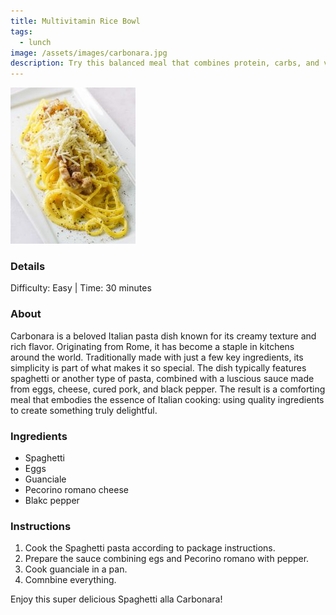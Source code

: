 ```yaml
---
title: Multivitamin Rice Bowl
tags: 
  - lunch
image: /assets/images/carbonara.jpg
description: Try this balanced meal that combines protein, carbs, and vegetables.
---
```


![Multivitamin Rice Bowl](/assets/images/carbonara.jpg)
### Details

Difficulty: Easy | Time: 30 minutes

### About

Carbonara is a beloved Italian pasta dish known for its creamy texture and rich flavor. Originating from Rome, it has become a staple in kitchens around the world. Traditionally made with just a few key ingredients, its simplicity is part of what makes it so special. The dish typically features spaghetti or another type of pasta, combined with a luscious sauce made from eggs, cheese, cured pork, and black pepper. The result is a comforting meal that embodies the essence of Italian cooking: using quality ingredients to create something truly delightful.

### Ingredients

*   Spaghetti 
*   Eggs
*   Guanciale
*   Pecorino romano cheese
*   Blakc pepper

### Instructions

1.  Cook the Spaghetti pasta according to package instructions.
2.  Prepare the sauce combining egs and Pecorino romano with pepper.
3.  Cook guanciale in a pan.
4.  Comnbine everything.

Enjoy this super delicious Spaghetti alla Carbonara!